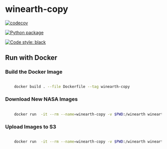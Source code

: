 # winearth-copy

[![codecov](https://codecov.io/gh/windows-on-earth/winearth-copy/graph/badge.svg?token=DSBN6JON9I)](https://codecov.io/gh/windows-on-earth/winearth-copy)

[![Python package](https://github.com/windows-on-earth/winearth-copy/actions/workflows/pythonpackage.yml/badge.svg)](https://github.com/windows-on-earth/winearth-copy/actions/workflows/pythonpackage.yml)

[![Code style: black](https://img.shields.io/badge/code%20style-black-000000.svg)](https://github.com/psf/black)

## Run with Docker

### Build the Docker Image

```bash

    docker build . --file Dockerfile --tag winearth-copy

```

### Download New NASA Images

```bash
   
    docker run  -it --rm --name=winearth-copy -v $PWD:/winearth winearth-copy:latest winearth-download --config config.json --query-date 20240101

``` 

### Upload Images to S3

```bash

    docker run  -it --rm --name=winearth-copy -v $PWD:/winearth winearth-copy:latest winearth-upload --config config.json 

```